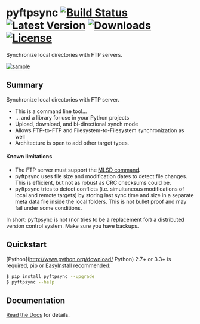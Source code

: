 # pyftpsync [![Build Status](https://travis-ci.org/mar10/pyftpsync.png?branch=master)](https://travis-ci.org/mar10/pyftpsync) [![Latest Version](https://img.shields.io/pypi/v/pyftpsync.svg)](https://pypi.python.org/pypi/pyftpsync/) [![Downloads](https://img.shields.io/pypi/dm/pyftpsync.svg)](https://pypi.python.org/pypi/pyftpsync/) [![License](https://img.shields.io/pypi/l/pyftpsync.svg)](https://pypi.python.org/pypi/pyftpsync/)

Synchronize local directories with FTP servers.

[ ![sample](teaser.png?raw=true) ](https://github.com/mar10/pyftpsync "Live demo")

## Summary

Synchronize local directories with FTP server.

  * This is a command line tool...
  * ... and a library for use in your Python projects
  * Upload, download, and bi-directional synch mode
  * Allows FTP-to-FTP and Filesystem-to-Filesystem synchronization as well
  * Architecture is open to add other target types.

#### Known limitations 

  * The FTP server must support the [MLSD command](http://tools.ietf.org/html/rfc3659).
  * pyftpsync uses file size and modification dates to detect file changes. 
    This is efficient, but not as robust as CRC checksums could be.
  * pyftpsync tries to detect conflicts (i.e. simultaneous modifications of 
    local and remote targets) by storing last sync time and size in a separate
    meta data file inside the local folders. This is not bullet proof and may
    fail under some conditions.

In short: pyftpsync is not (nor tries to be a replacement for) a distributed 
version control system. Make sure you have backups.


## Quickstart 

[Python](http://www.python.org/download/ Python) 2.7+ or 3.3+ is required, 
[pip](http://www.pip-installer.org/) or
[EasyInstall](http://pypi.python.org/pypi/setuptools#using-setuptools-and-easyinstall)
recommended:

```bash
$ pip install pyftpsync --upgrade
$ pyftpsync --help
```


## Documentation

[Read the Docs](http://pyftpsync.readthedocs.io/) for details.
